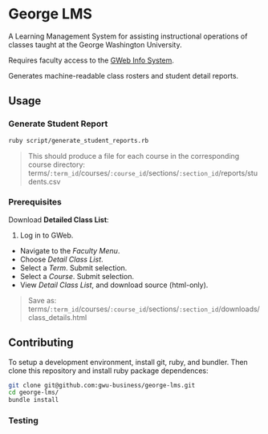 
# George LMS

A Learning Management System
 for assisting instructional operations
 of classes taught at the George Washington University.

Requires faculty access to the [GWeb Info System](https://banweb.gwu.edu).

Generates machine-readable class rosters and student detail reports.

## Usage

### Generate Student Report

```` sh
ruby script/generate_student_reports.rb
````

> This should produce a file for each course in the corresponding course directory: terms/`:term_id`/courses/`:course_id`/sections/`:section_id`/reports/students.csv

### Prerequisites


Download **Detailed Class List**:

 1. Log in to GWeb.
 * Navigate to the *Faculty Menu*.
 * Choose *Detail Class List*.
 * Select a *Term*. Submit selection.
 * Select a *Course*. Submit selection.
 * View *Detail Class List*, and download source (html-only).

> Save as: terms/`:term_id`/courses/`:course_id`/sections/`:section_id`/downloads/class_details.html

## Contributing

To setup a development environment, install git, ruby, and bundler. Then clone this repository and install ruby package dependences:

```` sh
git clone git@github.com:gwu-business/george-lms.git
cd george-lms/
bundle install
````

### Testing

```` sh